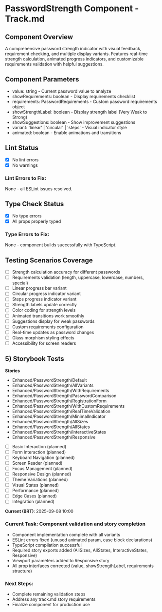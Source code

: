# PasswordStrength Component - Track.md

## Component Overview

A comprehensive password strength indicator with visual feedback, requirement checking, and multiple display variants. Features real-time strength calculation, animated progress indicators, and customizable requirements validation with helpful suggestions.

## Component Parameters

- value: string - Current password value to analyze
- showRequirements: boolean - Display requirements checklist
- requirements: PasswordRequirements - Custom password requirements object
- showStrengthLabel: boolean - Display strength label (Very Weak to Strong)
- showSuggestions: boolean - Show improvement suggestions
- variant: 'linear' | 'circular' | 'steps' - Visual indicator style
- animated: boolean - Enable animations and transitions

## Lint Status

- [x] No lint errors
- [x] No warnings

### Lint Errors to Fix:

None - all ESLint issues resolved.

## Type Check Status

- [x] No type errors
- [x] All props properly typed

### Type Errors to Fix:

None - component builds successfully with TypeScript.

## Testing Scenarios Coverage

- [ ] Strength calculation accuracy for different passwords
- [ ] Requirements validation (length, uppercase, lowercase, numbers, special)
- [ ] Linear progress bar variant
- [ ] Circular progress indicator variant
- [ ] Steps progress indicator variant
- [ ] Strength labels update correctly
- [ ] Color coding for strength levels
- [ ] Animated transitions work smoothly
- [ ] Suggestions display for weak passwords
- [ ] Custom requirements configuration
- [ ] Real-time updates as password changes
- [ ] Glass morphism styling effects
- [ ] Accessibility for screen readers

## 5) Storybook Tests

**Stories**

- Enhanced/PasswordStrength/Default
- Enhanced/PasswordStrength/AllVariants
- Enhanced/PasswordStrength/WithRequirements
- Enhanced/PasswordStrength/PasswordComparison
- Enhanced/PasswordStrength/RegistrationForm
- Enhanced/PasswordStrength/WithCustomRequirements
- Enhanced/PasswordStrength/RealTimeValidation
- Enhanced/PasswordStrength/MinimalIndicator
- Enhanced/PasswordStrength/AllSizes
- Enhanced/PasswordStrength/AllStates
- Enhanced/PasswordStrength/InteractiveStates
- Enhanced/PasswordStrength/Responsive

* [ ] Basic Interaction (planned)
* [ ] Form Interaction (planned)
* [ ] Keyboard Navigation (planned)
* [ ] Screen Reader (planned)
* [ ] Focus Management (planned)
* [ ] Responsive Design (planned)
* [ ] Theme Variations (planned)
* [ ] Visual States (planned)
* [ ] Performance (planned)
* [ ] Edge Cases (planned)
* [ ] Integration (planned)

**Current (BRT)**: 2025-09-08 10:00

### Current Task: Component validation and story completion

- Component implementation complete with all variants
- ESLint errors fixed (unused animated param, case block declarations)
- TypeScript compilation successful
- Required story exports added (AllSizes, AllStates, InteractiveStates, Responsive)
- Viewport parameters added to Responsive story
- All prop interfaces corrected (value, showStrengthLabel, requirements structure)

### Next Steps:

- Complete remaining validation steps
- Address any track.md story requirements
- Finalize component for production use
